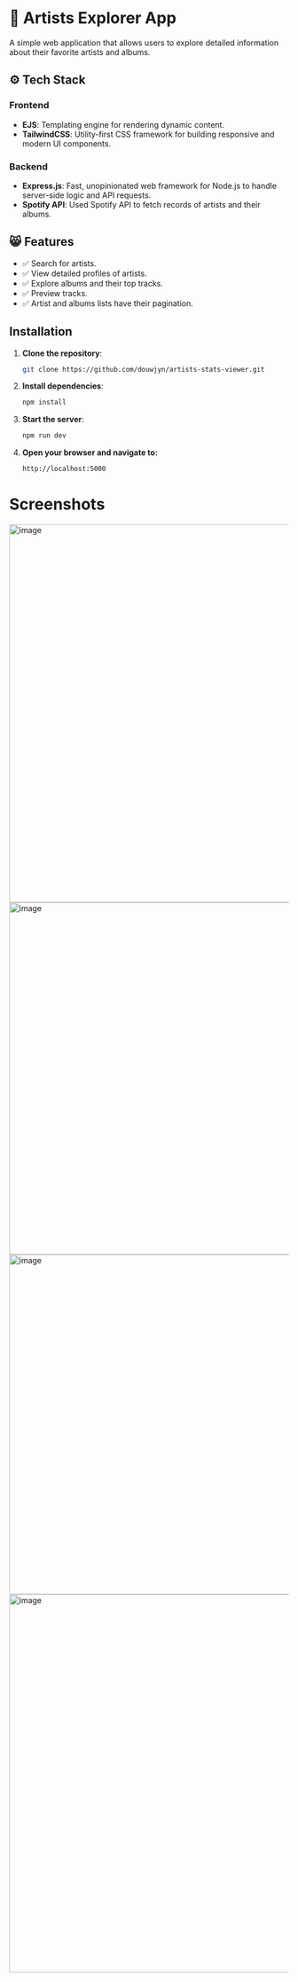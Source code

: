 # 🚀 **Artists Explorer App**

A simple web application that allows users to explore detailed information about their favorite artists and albums.

## ⚙️ **Tech Stack**

### **Frontend**
- **EJS**: Templating engine for rendering dynamic content.
- **TailwindCSS**: Utility-first CSS framework for building responsive and modern UI components.

### **Backend**
- **Express.js**: Fast, unopinionated web framework for Node.js to handle server-side logic and API requests.
- **Spotify API**: Used Spotify API to fetch records of artists and their albums.

## 😸 **Features**
- ✅ Search for artists.
- ✅ View detailed profiles of artists.
- ✅ Explore albums and their top tracks.
- ✅ Preview tracks.
- ✅ Artist and albums lists have their pagination.

## **Installation**

1. **Clone the repository**:
   ```bash
   git clone https://github.com/douwjyn/artists-stats-viewer.git
2. **Install dependencies**:
   ```bash
   npm install
4. **Start the server**:
   ```bash
   npm run dev
5. **Open your browser and navigate to:**
   ```bash
   http://localhost:5000

# Screenshots
<img width="800" height="682" alt="image" src="https://github.com/user-attachments/assets/52f6332a-88f8-4257-92e2-49fbf7ddf5b8" />
<img width="800" height="635" alt="image" src="https://github.com/user-attachments/assets/9f5e0603-7199-4591-8510-932d3f06dafe" />
<img width="800" height="613" alt="image" src="https://github.com/user-attachments/assets/50714d82-ef44-454d-b796-c99b4cfc6894" />
<img width="800" height="682" alt="image" src="https://github.com/user-attachments/assets/fd82e7d1-a7c7-47f7-8df4-6f12bd16fb8a" />








